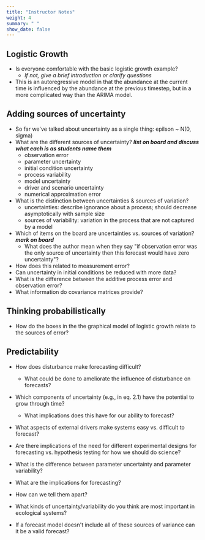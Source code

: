 ```yaml
---
title: "Instructor Notes"
weight: 4
summary: " "
show_date: false
---
```



## Logistic Growth

* Is everyone comfortable with the basic logistic growth example?
  * *If not, give a brief introduction or clarify questions*
* This is an autoregressive model in that the abundance at the current time is
  influenced by the abundance at the previous timestep, but in a more
  complicated way than the ARIMA model.

## Adding sources of uncertainty

* So far we've talked about uncertainty as a single thing: epilson ~ N(0, sigma)
* What are the different sources of uncertainty? ***list on board and discuss what each is as students name them***
  * observation error
  * parameter uncertainty
  * initial condition uncertainty
  * process variability
  * model uncertainty
  * driver and scenario uncertainty
  * numerical approximation error
* What is the distinction between uncertainties & sources of variation?
  * uncertainties: describe ignorance about a process; should decrease
    asymptotically with sample size
  * sources of variability: variation in the process that are not captured by a
    model
* Which of items on the board are uncertainties vs. sources of variation? ***mark on board***
    * What does the author mean when they say "if observation error was the only
      source of uncertainty then this forecast would have zero uncertainty"?
* How does this related to measurement error?
* Can uncertainty in initial conditions be reduced with more data?
* What is the difference between the additive process error and observation
  error?
* What information do covariance matrices provide?

## Thinking probabilistically

* How do the boxes in the the graphical model of logistic growth relate to the
  sources of error?

## Predictability

* How does disturbance make forecasting difficult?
  * What could be done to ameliorate the influence of disturbance on forecasts?

* Which components of uncertainty (e.g., in eq. 2.1) have the potential to grow
  through time?
  * What implications does this have for our ability to forecast?
* What aspects of external drivers make systems easy vs. difficult to forecast?
* Are there implications of the need for different experimental designs for
  forecasting vs. hypothesis testing for how we should do science?
  
* What is the difference between parameter uncertainty and parameter variability?
* What are the implications for forecasting?
* How can we tell them apart?

* What kinds of uncertainty/variability do you think are most important in
  ecological systems?
* If a forecast model doesn't include all of these sources of variance can it be
  a valid forecast?
